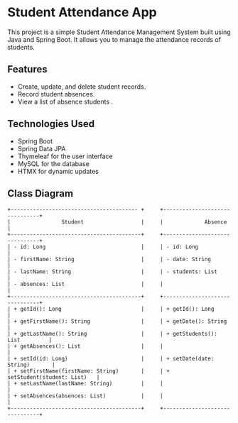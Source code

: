 # Student Attendance App

This project is a simple Student Attendance Management System built using Java and Spring Boot. It allows you to manage the attendance records of students.

## Features

- Create, update, and delete student records.
- Record student absences.
- View a list of absence students .

## Technologies Used

- Spring Boot
- Spring Data JPA
- Thymeleaf for the user interface
- MySQL for the database
- HTMX for dynamic updates

## Class Diagram

```plaintext
+---------------------------------------- +     +-------------------------------+
|                Student                  |     |             Absence           |
+-----------------------------------------+     +-------------------------------+
| - id: Long                              |     | - id: Long                    |
| - firstName: String                     |     | - date: String                |
| - lastName: String                      |     | - students: List            |
| - absences: List                        |     |                               |
+-----------------------------------------+     +-------------------------------+
| + getId(): Long                         |     | + getId(): Long               |
| + getFirstName(): String                |     | + getDate(): String           |
| + getLastName(): String                 |     | + getStudents(): List         |
| + getAbsences(): List                   |     |                               |
| + setId(id: Long)                       |     | + setDate(date: String)       |
| + setFirstName(firstName: String)       |     | + setStudent(student: List)   |
| + setLastName(lastName: String)         |     |                               |
| + setAbsences(absences: List)           |     |                               |
+-----------------------------------------+     +-------------------------------+

```
